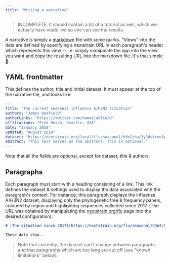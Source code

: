 ```yaml
---
title: "Writing a narrative"
---
```


> INCOMPLETE. It should contain a bit of a tutorial as well, which we actually have made live so one can see the results.

A narrative is simply a [markdown](https://en.wikipedia.org/wiki/Markdown) file with some quirks.
"Views" into the data are defined by specifying a nextstrain URL in each paragraph's header which represents this view -- i.e. simply manipulate the app into the view you want and copy the resulting URL into the markdown file.
It's that simple 🎉.



## YAML frontmatter
This defines the author, title and initial dataset.
It must appear at the top of the narrative file, and looks like:

```yaml
---
title: "The current seasonal influenza A/H3N2 situation"
authors: "James Hadfield"
authorLinks: "https://twitter.com/hamesjadfield"
affiliations: "Fred Hutch, Seattle, USA"
date: "January 2018"
updated: "August 2018"
dataset: "https://nextstrain.org/local/flu/seasonal/h3n2/ha/3y?d=tree&p=full&c=num_date"
abstract: "This text serves as the abstract. This is optional."
---
```
Note that all the fields are optional, except for dataset, title & authors.



## Paragraphs
Each paragraph must start with a heading consisting of a link.
This link defines the dataset & settings used to display the data associated with the paragraph's content.
For instance, this paragraph displays the influenza A/H3N2 dataset, displaying only the phylogenetic tree & frequency panels, coloured by region and highlighting sequences collected since 2017. (The URL was obtained by manipulating the [nextstrain.org/flu](https://www.nextstrain.org/flu) page into the desired configuration).

```markdown
# [The situation since 2017](https://nextstrain.org/flu/seasonal/h3n2/ha/3y?c=region&d=tree,frequencies&dmin=2017-01-01&p=full)

These data show...
```

> Note that currently, the dataset can't change between paragraphs and that paragraphs which are too long are cut off (see "known limitations" below).
